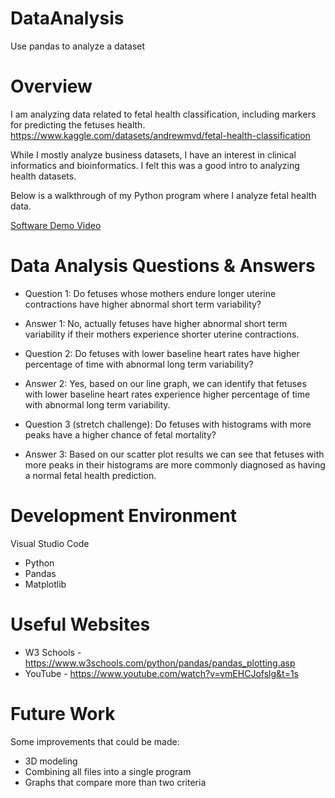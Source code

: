 # DataAnalysis
Use pandas to analyze a dataset

# Overview

I am analyzing data related to fetal health classification, including markers for predicting the fetuses health. https://www.kaggle.com/datasets/andrewmvd/fetal-health-classification

While I mostly analyze business datasets, I have an interest in clinical informatics and bioinformatics. I felt this was a good intro to analyzing health datasets. 

Below is a walkthrough of my Python program where I analyze fetal health data. 

[Software Demo Video](http://youtube.link.goes.here)

# Data Analysis Questions & Answers

* Question 1: Do fetuses whose mothers endure longer uterine contractions have higher abnormal short term variability? 
* Answer 1: No, actually fetuses have higher abnormal short term variability if their mothers experience shorter uterine contractions.

* Question 2: Do fetuses with lower baseline heart rates have higher percentage of time with abnormal long term variability?
* Answer 2: Yes, based on our line graph, we can identify that fetuses with lower baseline heart rates experience higher percentage of time with abnormal long term variability. 

* Question 3 (stretch challenge): Do fetuses with histograms with more peaks have a higher chance of fetal mortality? 
* Answer 3: Based on our scatter plot results we can see that fetuses with more peaks in their histograms are more commonly diagnosed as having a normal fetal health prediction. 

# Development Environment

Visual Studio Code

* Python 
* Pandas 
* Matplotlib

# Useful Websites

* W3 Schools - https://www.w3schools.com/python/pandas/pandas_plotting.asp
* YouTube - https://www.youtube.com/watch?v=vmEHCJofslg&t=1s

# Future Work

Some improvements that could be made: 
* 3D modeling 
* Combining all files into a single program
* Graphs that compare more than two criteria

